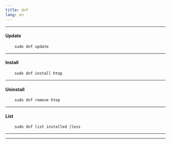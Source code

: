 ```yaml
---
title: dnf
lang: en
---
```


***

#### Update
```
    sudo dnf update
```

***

#### Install
```
    sudo dnf install htop
```

***

#### Uninstall
```
    sudo dnf remove htop
```

***

#### List
```
    sudo dnf list installed |less
```

***
***

